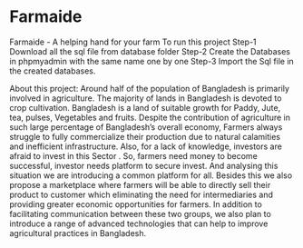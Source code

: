 # Farmaide
 Farmaide - A helping hand for your farm
To run this project
Step-1 Download all the sql file from database folder
Step-2 Create the Databases in phpmyadmin with the same name one by one
Step-3 Import the Sql file in the created databases.

About this project: Around half of the population of Bangladesh is primarily involved in agriculture. The majority of lands in Bangladesh is devoted to crop cultivation. Bangladesh is a land of suitable growth for Paddy, Jute, tea, pulses, Vegetables and fruits. Despite the contribution of agriculture in such large percentage of Bangladesh’s overall economy, Farmers always struggle to fully commercialize their production due to natural calamities and inefficient infrastructure. Also, for a lack of knowledge, investors are afraid to invest in this Sector . So, farmers need money to become successful, investor needs platform to secure invest. And analysing this situation we are introducing a common platform for all. Besides this we also propose a marketplace where farmers will be able to directly sell their product to customer which eliminating the need for intermediaries and providing greater economic opportunities for farmers. In addition to facilitating communication between these two groups, we also plan to introduce a range of advanced technologies that can help to improve agricultural practices in Bangladesh.
